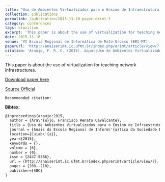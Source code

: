 ```yaml
---
title: "Uso de Ambientes Virtualizados para o Ensino de Infraestrutura de Redes"
collection: publications
permalink: /publication/2015-11-16-paper-erimt-1
category: conferences
tags: brazilian
excerpt: 'This paper is about the use of virtualization for teaching network infrastructures.'
date: 2015-11-16
venue: 'VI Escola Regional de Informática de Mato Grosso (ERI-MT)'
paperurl: 'http://anaiserimt.ic.ufmt.br/index.php/erimt/article/view/7'
citation: 'Araújo, F. R. C. (2015). &quot;Uso de Ambientes Virtualizados para o Ensino de Infraestrutura de Redes.&quot; <i>In VI Escola Regional de Informática de Mato Grosso (ERI-MT)</i>. (pp. 208–210). Cuiabá, MT: SBC.'
---
```

This paper is about the use of virtualization for teaching network infrastructures.

[Download paper here](https://renato2012.github.io/files/2015-erimt-1.pdf)

[Source Official](http://anaiserimt.ic.ufmt.br/index.php/erimt/article/view/7)

`Recommended citation:`

**Bibtex:**

```tex
@inproceedings{araujo:2015,
  author = {Ara\'{u}jo, Francisco Renato Cavalcante},
  title = {Uso de Ambientes Virtualizados para o Ensino de Infraestrutura de Redes},
  journal = {Anais da Escola Regional de Inform\'{a}tica da Sociedade Brasileira  de Computa\c{c}\~{a}o (SBC) -- Regional de Mato Grosso},
  location={Cuiab\'{a}},
  year={2015},
  keywords = {},
  volume = {6},
  number = {0},
  issn = {2447-5386},
  url = {http://anaiserimt.ic.ufmt.br/index.php/erimt/article/view/7},
  pages = {208--210},
  publisher={SBC}
}
```
